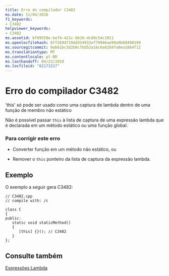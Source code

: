 ```yaml
---
title: Erro do compilador C3482
ms.date: 11/04/2016
f1_keywords:
- C3482
helpviewer_keywords:
- C3482
ms.assetid: bf99558e-bef4-421c-bb16-dcd9c54c1011
ms.openlocfilehash: 6ff269d719dd354932ef79946ae99a9b60490199
ms.sourcegitcommit: 0ab61bc3d2b6cfbd52a16c6ab2b97a8ea1864f12
ms.translationtype: MT
ms.contentlocale: pt-BR
ms.lasthandoff: 04/23/2019
ms.locfileid: "62173217"
---
```

# <a name="compiler-error-c3482"></a>Erro do compilador C3482

'this' só pode ser usado como uma captura de lambda dentro de uma função de membro não estático

Não é possível passar `this` à lista de captura de uma expressão lambda que é declarada em um método estático ou uma função global.

### <a name="to-correct-this-error"></a>Para corrigir este erro

- Converter função em um método não estático, ou

- Remover o `this` ponteiro da lista de captura da expressão lambda.

## <a name="example"></a>Exemplo

O exemplo a seguir gera C3482:

```
// C3482.cpp
// compile with: /c

class C
{
public:
   static void staticMethod()
   {
      [this] {}(); // C3482
   }
};
```

## <a name="see-also"></a>Consulte também

[Expressões Lambda](../../cpp/lambda-expressions-in-cpp.md)